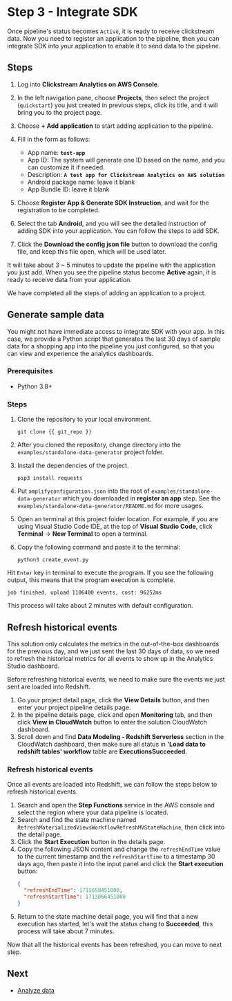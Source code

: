 # Step 3 - Integrate SDK
Once pipeline's status becomes `Active`, it is ready to receive clickstream data. Now you need to register an application to the pipeline, then you can integrate SDK into your application to enable it to send data to the pipeline.

## Steps

1. Log into **Clickstream Analytics on AWS Console**.
2. In the left navigation pane, choose **Projects**, then select the project (`quickstart`) you just created in previous steps, click its title, and it will bring you to the project page.
3. Choose **+ Add application** to start adding application to the pipeline.
4. Fill in the form as follows:
     * App name: **`test-app`**
     * App ID: The system will generate one ID based on the name, and you can customize it if needed.
     * Description: **`A test app for Clickstream Analytics on AWS solution`**
     * Android package name: leave it blank
     * App Bundle ID: leave it blank

5. Choose **Register App & Generate SDK Instruction**, and wait for the registration to be completed.

6. Select the tab **Android**, and you will see the detailed instruction of adding SDK into your application. You can follow the steps to add SDK.

7. Click the **Download the config json file** button to download the config file, and keep this file open, which will be used later.

It will take about 3 ~ 5 minutes to update the pipeline with the application you just add. When you see the pipeline status become **Active** again, it is ready to receive data from your application. 

We have completed all the steps of adding an application to a project.

## Generate sample data
You might not have immediate access to integrate SDK with your app. In this case, we provide a Python script that generates the last 30 days of sample data for a shopping app into the pipeline you just configured, so that you can view and experience the analytics dashboards.

### Prerequisites

- Python 3.8+
### Steps

1. Clone the repository to your local environment.
   ```code
   git clone {{ git_repo }}
   ```
2. After you cloned the repository, change directory into the `examples/standalone-data-generator` project folder.

3. Install the dependencies of the project.
    ```code
    pip3 install requests
    ```

4. Put `amplifyconfiguration.json` into the root of `examples/standalone-data-generator` which you downloaded in **register an app** step. See the `examples/standalone-data-generator/README.md` for more usages.

5. Open an terminal at this project folder location. For example, if you are using Visual Studio Code IDE, at the top of **Visual Studio Code**, click **Terminal** -> **New Terminal** to open a terminal.

6. Copy the following command and paste it to the terminal:

    ```shell
    python3 create_event.py
    ```

Hit `Enter` key in terminal to execute the program. If you see the following output, this means that the program execution is complete.

 ```shell
 job finished, upload 1106400 events, cost: 96252ms
 ```

This process will take about 2 minutes with default configuration.

## Refresh historical events
This solution only calculates the metrics in the out-of-the-box dashboards for the previous day, and we just sent the last 30 days of data, so we need to refresh the historical metrics for all events to show up in the Analytics Studio dashboard.

Before refreshing historical events, we need to make sure the events we just sent are loaded into Redshift.
1. Go your project detail page, click the **View Details** button, and then enter your project pipeline details page.
2. In the pipeline details page, click and open **Monitoring** tab, and then click **View in CloudWatch** button to enter the solution CloudWatch dashboard.
3. Scroll down and find **Data Modeling - Redshift Serverless** section in the CloudWatch dashboard, then make sure all status in **'Load data to redshift tables' workflow** table are **ExecutionsSucceeded**.

### Refresh historical events
Once all events are loaded into Redshift, we can follow the steps below to refresh historical events.

1. Search and open the **Step Functions** service in the AWS console and select the region where your data pipeline is located.
2. Search and find the state machine named `RefreshMaterializedViewsWorkflowRefreshMVStateMachine`, then click into the detail page.
3. Click the **Start Execution** button in the details page.
4. Copy the following JSON content and change the `refreshEndTime` value to the current timestamp and the `refreshStartTime` to a timestamp 30 days ago, then paste it into the input panel and click the **Start execution** button:
   ```json
   {
     "refreshEndTime": 1715658451000,
     "refreshStartTime": 1713066451000
   }
   ```
5. Return to the state machine detail page, you will find that a new execution has started, let's wait the status chang to **Succeeded**, this process will take about 7 minutes.

Now that all the historical events has been refreshed, you can move to next step.

## Next

* [Analyze data](./4.view-dashboard.md)